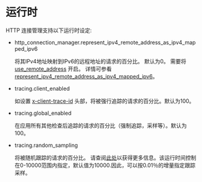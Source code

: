 # 运行时

HTTP 连接管理支持以下运行时设定:

- http_connection_manager.represent_ipv4_remote_address_as_ipv4_mapped_ipv6

  将其IPv4地址映射到IPv6的远程地址的请求的百分比。 默认为0。 需要将 [use_remote_address](../../api-v2/config/filter/network/http_connection_manager/v2/http_connection_manager.proto.md#envoy-api-field-config-filter-network-http-connection-manager-v2-httpconnectionmanager-use-remote-address) 开启。
  详情可参看 [represent_ipv4_remote_address_as_ipv4_mapped_ipv6](../../api-v2/config/filter/network/http_connection_manager/v2/http_connection_manager.proto.md#envoy-api-field-config-filter-network-http-connection-manager-v2-httpconnectionmanager-represent-ipv4-remote-address-as-ipv4-mapped-ipv6)。

- tracing.client_enabled

  如设置 [x-client-trace-id](headers.md#config-http-conn-man-headers-x-client-trace-id) 头部，将被强行追踪的请求的百分比。默认为100。

- tracing.global_enabled

  在应用所有其他检查后追踪的请求的百分比（强制追踪，采样等）。默认为100。

- tracing.random_sampling

  将被随机跟踪的请求的百分比。 请查阅[此处](../../intro/arch_overview/tracing.md#arch-overview-tracing)以获得更多信息。该运行时间控制在0-10000范围内指定，默认值为10000.因此，可以按0.01％的增量指定跟踪采样。